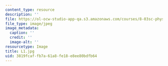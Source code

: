 ```yaml
---
content_type: resource
description: ''
file: https://ol-ocw-studio-app-qa.s3.amazonaws.com/courses/8-03sc-physics-iii-vibrations-and-waves-fall-2016/3819fcaffb7a61a8fe18e8ee80bdfb64_L1.jpg
file_type: image/jpeg
image_metadata:
  caption: ''
  credit: ''
  image-alt: ''
resourcetype: Image
title: L1.jpg
uid: 3819fcaf-fb7a-61a8-fe18-e8ee80bdfb64
---
```

